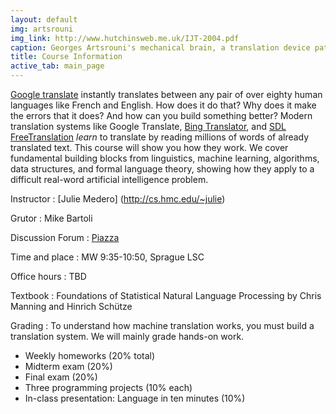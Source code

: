 ```yaml
---
layout: default
img: artsrouni
img_link: http://www.hutchinsweb.me.uk/IJT-2004.pdf
caption: Georges Artsrouni's mechanical brain, a translation device patented in 1933 in France.
title: Course Information
active_tab: main_page 
---
```


[Google translate](http://translate.google.com/) instantly
translates between any pair of over eighty human languages 
like French and English. How does it do that? Why does it 
make the errors that it does? And how can you build something 
better? Modern translation systems like Google Translate, 
[Bing Translator](http://www.microsofttranslator.com/),
and [SDL FreeTranslation](http://www.freetranslation.com/)
*learn* to translate by reading millions of words of already 
translated text. This course will show you how they work. 
We cover fundamental building blocks from linguistics, 
machine learning, algorithms, data structures, and formal 
language theory, showing how they apply to a difficult
real-word artificial intelligence problem.

Instructor
:  [Julie Medero] (http://cs.hmc.edu/~julie)

Grutor
: Mike Bartoli

Discussion Forum
: [Piazza](TBD)

Time and place
: MW 9:35-10:50, Sprague LSC

Office hours
: TBD

Textbook
: Foundations of Statistical Natural Language Processing by Chris Manning and Hinrich Schütze

Grading
: To understand how machine translation works, you must build a translation system.
We will mainly grade hands-on work.

* Weekly homeworks (20% total)
* Midterm exam (20%)
* Final exam (20%)
* Three programming projects (10% each)
* In-class presentation: Language in ten minutes (10%)


